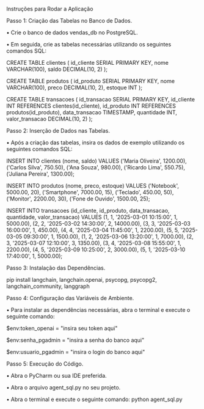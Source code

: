 Instruções para Rodar a Aplicação

Passo 1: Criação das Tabelas no Banco de Dados.

•	Crie o banco de dados vendas_db no PostgreSQL.

•	Em seguida, crie as tabelas necessárias utilizando os seguintes comandos SQL:



CREATE TABLE clientes (
    id_cliente SERIAL PRIMARY KEY,
    nome VARCHAR(100),
    saldo DECIMAL(10, 2)
);

CREATE TABLE produtos (
    id_produto SERIAL PRIMARY KEY,
    nome VARCHAR(100),
    preco DECIMAL(10, 2),
    estoque INT
);

CREATE TABLE transacoes (
    id_transacao SERIAL PRIMARY KEY,
    id_cliente INT REFERENCES clientes(id_cliente),
    id_produto INT REFERENCES produtos(id_produto),
    data_transacao TIMESTAMP,
    quantidade INT,
    valor_transacao DECIMAL(10, 2)
);

Passo 2: Inserção de Dados nas Tabelas.

•	Após a criação das tabelas, insira os dados de exemplo utilizando os seguintes comandos SQL:

INSERT INTO clientes (nome, saldo) VALUES
('Maria Oliveira', 1200.00),
('Carlos Silva', 750.50),
('Ana Souza', 980.00),
('Ricardo Lima', 550.75),
('Juliana Pereira', 1300.00);

INSERT INTO produtos (nome, preco, estoque) VALUES
('Notebook', 5000.00, 20),
('Smartphone', 7000.00, 15),
('Teclado', 450.00, 50),
('Monitor', 2200.00, 30),
('Fone de Ouvido', 1500.00, 25);

INSERT INTO transacoes (id_cliente, id_produto, data_transacao, quantidade, valor_transacao) VALUES
(1, 1, '2025-03-01 10:15:00', 1, 5000.00),
(2, 2, '2025-03-02 14:30:00', 2, 14000.00),
(3, 3, '2025-03-03 16:00:00', 1, 450.00),
(4, 4, '2025-03-04 11:45:00', 1, 2200.00),
(5, 5, '2025-03-05 09:30:00', 1, 1500.00),
(1, 2, '2025-03-06 13:20:00', 1, 7000.00),
(2, 3, '2025-03-07 12:10:00', 3, 1350.00),
(3, 4, '2025-03-08 15:55:00', 1, 2200.00),
(4, 5, '2025-03-09 10:25:00', 2, 3000.00),
(5, 1, '2025-03-10 17:40:00', 1, 5000.00);


Passo 3: Instalação das Dependências.

pip install langchain, langchain.openai, psycopg, psycopg2, langchain_community, langgraph


Passo 4: Configuração das Variáveis de Ambiente.

•	Para instalar as dependências necessárias, abra o terminal e execute o seguinte comando:

$env:token_openai = "insira seu token aqui"

$env:senha_pgadmin = "insira a senha do banco aqui"

$env:usuario_pgadmin = "insira o login do banco aqui"


Passo 5: Execução do Código.

•	Abra o PyCharm ou sua IDE preferida.

•	Abra o arquivo agent_sql.py no seu projeto.

•	Abra o terminal e execute o seguinte comando: python agent_sql.py
